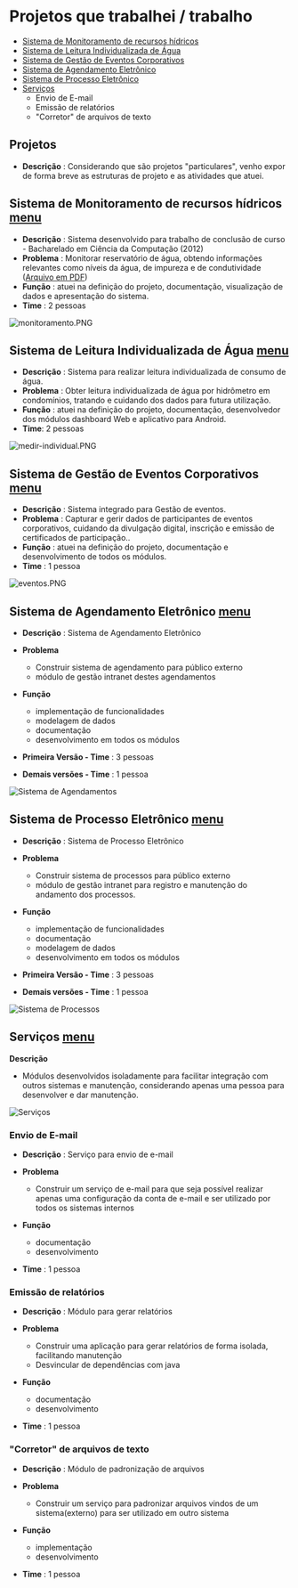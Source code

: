 # Projetos que trabalhei / trabalho
<a name="menu"></a>
- [ Sistema de Monitoramento de recursos hídricos](#monitorar)
- [Sistema de Leitura Individualizada de Água](#medir)
- [Sistema de Gestão de Eventos Corporativos](#eventos)
- [Sistema de Agendamento Eletrônico](#agendamento)
- [Sistema de Processo Eletrônico](#processo)
- [Serviços](#servicos)
  - Envio de E-mail
  - Emissão de relatórios
  - "Corretor" de arquivos de texto


## Projetos
- **Descrição** : Considerando que são projetos "particulares", venho expor de forma breve as estruturas de projeto e as atividades que atuei. 


<a id="monitorar"></a>
## Sistema de Monitoramento de recursos hídricos  [menu](#menu)

 - **Descrição** : Sistema desenvolvido para trabalho de conclusão de curso -  Bacharelado em Ciência da Computação (2012)
- **Problema** : Monitorar reservatório de água, obtendo informações relevantes como níveis da água, de impureza e de condutividade     ([Arquivo em PDF](https://www.univale.br/wp-content/uploads/2019/07/Sistema-de-monitoramento-de-recursos-h%C3%ADdricos.pdf))
- **Função** : atuei na definição do projeto, documentação, visualização de dados e apresentação do sistema.
- **Time** : 2 pessoas

![monitoramento.PNG](./img/monitoramento.PNG)

 
<a id="medir"></a> 
## Sistema de Leitura Individualizada de Água [menu](#menu)

 - **Descrição** : Sistema para realizar leitura individualizada de consumo de água.
- **Problema** : Obter leitura individualizada de água por hidrômetro em condomínios, tratando e cuidando dos dados para futura utilização.
- **Função** : atuei na definição do projeto, documentação, desenvolvedor dos módulos dashboard Web e aplicativo para Android.
- **Time**: 2 pessoas


![medir-individual.PNG](./img/medir-individual.PNG "medir-individual.PNG")


<a id="eventos"></a>
## Sistema de Gestão de Eventos Corporativos  [menu](#menu)

- **Descrição** : Sistema integrado para Gestão de eventos.
- **Problema** : Capturar e gerir dados de participantes de eventos corporativos, cuidando da divulgação digital, inscrição e emissão de certificados de participação..
- **Função** : atuei na definição do projeto, documentação e desenvolvimento de todos os módulos.
- **Time** : 1 pessoa

![eventos.PNG](./img/eventos.PNG)




<a id="agendamento"></a>
## Sistema de Agendamento Eletrônico [menu](#menu)

- **Descrição** : Sistema de Agendamento Eletrônico
- **Problema** 
    - Construir sistema de agendamento para público externo
    - módulo de gestão intranet destes agendamentos

- **Função**
    - implementação de funcionalidades
    - modelagem de dados
    - documentação 
    - desenvolvimento em todos os módulos


- **Primeira Versão - Time** : 3 pessoas

- **Demais versões - Time** : 1 pessoa


![Sistema de Agendamentos](./img/agendamentos.PNG)



<a id="processo"></a>
## Sistema de Processo Eletrônico [menu](#menu)

- **Descrição** : Sistema de Processo Eletrônico
- **Problema** 
    - Construir sistema de processos para público externo
    - módulo de gestão intranet para registro e manutenção do andamento dos processos.

- **Função**
    - implementação de funcionalidades
    - documentação
    - modelagem de dados
    - desenvolvimento em todos os módulos

- **Primeira Versão - Time** : 3 pessoas

- **Demais versões - Time** : 1 pessoa

![Sistema de Processos](./img/processos.PNG)





<a id="servicos"></a>
## Serviços [menu](#menu)

**Descrição** 
- Módulos desenvolvidos isoladamente para facilitar integração com outros sistemas e manutenção, considerando apenas uma pessoa para desenvolver e dar manutenção.

![Serviços](./img/servicos.PNG)

### Envio de E-mail
- **Descrição** : Serviço para envio de e-mail
- **Problema** 
    - Construir um serviço de e-mail para que seja possível realizar apenas uma configuração da conta de e-mail e ser utilizado por todos os sistemas internos

- **Função**
    - documentação
    - desenvolvimento

- **Time** : 1 pessoa

### Emissão de relatórios
- **Descrição** : Módulo para gerar relatórios
- **Problema** 
    - Construir uma aplicação para gerar relatórios de forma isolada, facilitando manutenção
    - Desvincular de dependências com java

- **Função**
    - documentação
    - desenvolvimento 

- **Time** : 1 pessoa

### "Corretor" de arquivos de texto
- **Descrição** : Módulo de padronização de arquivos
- **Problema** 
    - Construir um serviço para padronizar arquivos vindos de um sistema(externo) para ser utilizado em outro sistema

- **Função**
    - implementação
    - desenvolvimento

- **Time** : 1 pessoa
